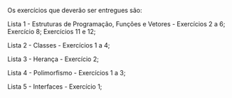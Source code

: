 

Os exercícios que deverão ser entregues são:

Lista 1 - Estruturas de Programação, Funções e Vetores - Exercícios 2 a 6; Exercício 8; Exercícios 11 e 12;

Lista 2 - Classes - Exercícios 1 a 4;

Lista 3 - Herança - Exercício 2;

Lista 4 -  Polimorfismo - Exercícios 1 a 3;

Lista 5 - Interfaces - Exercício 1;
